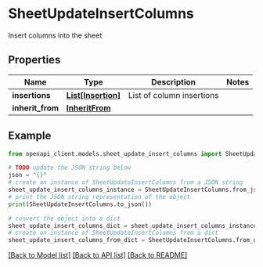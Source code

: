 # SheetUpdateInsertColumns

Insert columns into the sheet

## Properties

Name | Type | Description | Notes
------------ | ------------- | ------------- | -------------
**insertions** | [**List[Insertion]**](Insertion.md) | List of column insertions | 
**inherit_from** | [**InheritFrom**](InheritFrom.md) |  | 

## Example

```python
from openapi_client.models.sheet_update_insert_columns import SheetUpdateInsertColumns

# TODO update the JSON string below
json = "{}"
# create an instance of SheetUpdateInsertColumns from a JSON string
sheet_update_insert_columns_instance = SheetUpdateInsertColumns.from_json(json)
# print the JSON string representation of the object
print(SheetUpdateInsertColumns.to_json())

# convert the object into a dict
sheet_update_insert_columns_dict = sheet_update_insert_columns_instance.to_dict()
# create an instance of SheetUpdateInsertColumns from a dict
sheet_update_insert_columns_from_dict = SheetUpdateInsertColumns.from_dict(sheet_update_insert_columns_dict)
```
[[Back to Model list]](../README.md#documentation-for-models) [[Back to API list]](../README.md#documentation-for-api-endpoints) [[Back to README]](../README.md)


